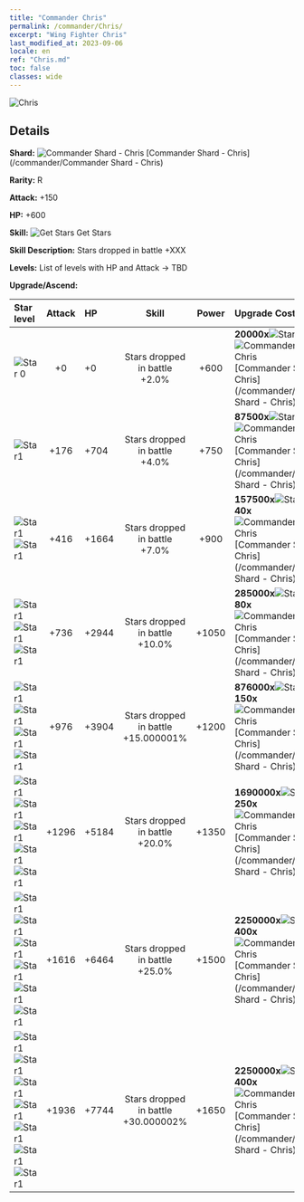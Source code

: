 ```yaml
---
title: "Commander Chris"
permalink: /commander/Chris/
excerpt: "Wing Fighter Chris"
last_modified_at: 2023-09-06
locale: en
ref: "Chris.md"
toc: false
classes: wide
---
```



 ![Chris](/images/commander/actor_debris_2.png)

## Details

 **Shard:** ![Commander Shard - Chris](/images/commander/actor_debris_2_zbsx_img10.png) [Commander Shard - Chris](/commander/Commander Shard - Chris) 

 **Rarity:** R 

 **Attack:** +150

 **HP:** +600

 **Skill:** ![Get Stars](/images/commander/actor_skill_04_p.png) Get Stars

 **Skill Description:**  Stars dropped in battle +XXX

 **Levels:**  List of levels with HP and Attack -> TBD

 **Upgrade/Ascend:**  

  |  Star level | Attack | HP |  Skill | Power | Upgrade Costs |
  |:------|:----:|:------|:-------:|:---------:|:--------------|
  | ![Star 0](/images/s0.png)  | +0  | +0  | Stars dropped in battle +2.0%  | +600  | **20000x**![Stars](/images/item/Stars_p.png)[Stars](/item/Stars_2/), **10x**![Commander Shard - Chris](/images/commander/actor_debris_2_zbsx_img10.png)[Commander Shard - Chris](/commander/Commander Shard - Chris) |
  | ![Star1](/images/s1.png)  | +176  | +704  | Stars dropped in battle +4.0%  | +750  | **87500x**![Stars](/images/item/Stars_p.png)[Stars](/item/Stars_2/), **20x**![Commander Shard - Chris](/images/commander/actor_debris_2_zbsx_img10.png)[Commander Shard - Chris](/commander/Commander Shard - Chris) |
  | ![Star1](/images/s1.png)![Star1](/images/s1.png)  | +416  | +1664  | Stars dropped in battle +7.0%  | +900  | **157500x**![Stars](/images/item/Stars_p.png)[Stars](/item/Stars_2/), **40x**![Commander Shard - Chris](/images/commander/actor_debris_2_zbsx_img10.png)[Commander Shard - Chris](/commander/Commander Shard - Chris) |
  | ![Star1](/images/s1.png)![Star1](/images/s1.png)![Star1](/images/s1.png)  | +736  | +2944  | Stars dropped in battle +10.0%  | +1050  | **285000x**![Stars](/images/item/Stars_p.png)[Stars](/item/Stars_2/), **80x**![Commander Shard - Chris](/images/commander/actor_debris_2_zbsx_img10.png)[Commander Shard - Chris](/commander/Commander Shard - Chris) |
  | ![Star1](/images/s1.png)![Star1](/images/s1.png)![Star1](/images/s1.png)![Star1](/images/s1.png)  | +976  | +3904  | Stars dropped in battle +15.000001%  | +1200  | **876000x**![Stars](/images/item/Stars_p.png)[Stars](/item/Stars_2/), **150x**![Commander Shard - Chris](/images/commander/actor_debris_2_zbsx_img10.png)[Commander Shard - Chris](/commander/Commander Shard - Chris) |
  | ![Star1](/images/s1.png)![Star1](/images/s1.png)![Star1](/images/s1.png)![Star1](/images/s1.png)![Star1](/images/s1.png)  | +1296  | +5184  | Stars dropped in battle +20.0%  | +1350  | **1690000x**![Stars](/images/item/Stars_p.png)[Stars](/item/Stars_2/), **250x**![Commander Shard - Chris](/images/commander/actor_debris_2_zbsx_img10.png)[Commander Shard - Chris](/commander/Commander Shard - Chris) |
  | ![Star1](/images/s1.png)![Star1](/images/s1.png)![Star1](/images/s1.png)![Star1](/images/s1.png)![Star1](/images/s1.png)![Star1](/images/s1.png)  | +1616  | +6464  | Stars dropped in battle +25.0%  | +1500  | **2250000x**![Stars](/images/item/Stars_p.png)[Stars](/item/Stars_2/), **400x**![Commander Shard - Chris](/images/commander/actor_debris_2_zbsx_img10.png)[Commander Shard - Chris](/commander/Commander Shard - Chris) |
  | ![Star1](/images/s1.png)![Star1](/images/s1.png)![Star1](/images/s1.png)![Star1](/images/s1.png)![Star1](/images/s1.png)![Star1](/images/s1.png)![Star1](/images/s1.png)  | +1936  | +7744  | Stars dropped in battle +30.000002%  | +1650  | **2250000x**![Stars](/images/item/Stars_p.png)[Stars](/item/Stars_2/), **400x**![Commander Shard - Chris](/images/commander/actor_debris_2_zbsx_img10.png)[Commander Shard - Chris](/commander/Commander Shard - Chris) |

